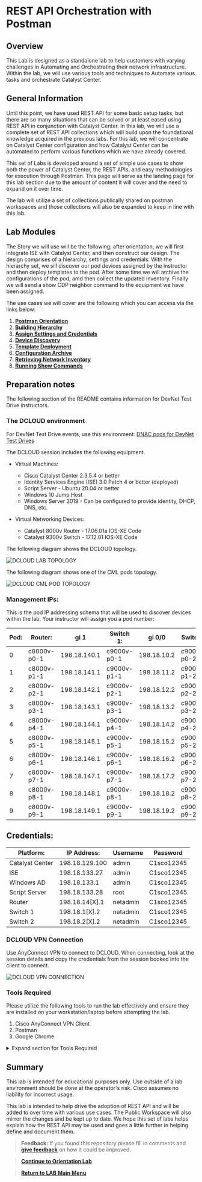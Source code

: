 # REST API Orchestration with Postman

## Overview

This Lab is designed as a standalone lab to help customers with varying challenges in Automating and Orchestrating their network infrastructure. Within the lab, we will use various tools and techniques to Automate various tasks and orchestrate Catalyst Center.

## General Information

Until this point, we have used REST API for some basic setup tasks, but there are so many situations that can be solved or at least eased using REST API in conjunction with Catalyst Center. In this lab, we will use a complete set of REST API collections which will build upon the foundational knowledge acquired in the previous labs. For this lab, we will concentrate on Catalyst Center configuration and how Catalyst Center can be automated to perform various functions which we have already covered. 

This set of Labs is developed around a set of simple use cases to show both the power of Catalyst Center, the REST APIs, and easy methodologies for execution through Postman. This page will serve as the landing page for this lab section due to the amount of content it will cover and the need to expand on it over time. 

The lab will utilize a set of collections publically shared on postman workspaces and those collections will also be expanded to keep in line with this lab.

## Lab Modules

The Story we will use will be the following, after orientation, we will first integrate ISE with Catalyst Center, and then construct our design. The design comprises of a hierarchy, settings and credentials. With the hierarchy set, we sill discover our pod devices assigned by the instructor and then deploy templates to the pod. After some time we will archive the configurations of the pod, amd then collect the updated inventory. Finally we will send a show CDP neighbor command to the equipment we have been assigned. 

The use cases we will cover are the following which you can access via the links below:

1. [**Postman Orientation**](./catc-catcenter-0-orientation/01-intro.md)
2. [**Building Hierarchy**](./catc-catcenter-1-hierarchy/01-intro.md)
3. [**Assign Settings and Credentials**](./catc-catcenter-2-settings/01-intro.md)
4. [**Device Discovery**](./catc-catcenter-3-discovery/01-intro.md)
5. [**Template Deployment**](./catc-catcenter-4-templates/01-intro.md)
6. [**Configuration Archive**](./catc-catcenter-5-archive/01-intro.md)
7. [**Retrieving Network Inventory**](./catc-catcenter-6-inventory/01-intro.md)
8. [**Running Show Commands**](./catc-catcenter-7-cmd-run/01-intro.md)

## Preparation notes

The following section of the README contains information for DevNet Test Drive instructors.

### The DCLOUD environment

For DevNet Test Drive events, use this environment: [DNAC pods for DevNet Test Drives](https://tbv3-ui.ciscodcloud.com/edit/9uxy98sb1wresh3vrw60lfsa7)

The DCLOUD session includes the following equipment.

* Virtual Machines:
  * Cisco Catalyst Center 2.3.5.4 or better
  * Identity Services Engine (ISE) 3.0 Patch 4 or better (deployed)
  * Script Server - Ubuntu 20.04  or better
  * Windows 10 Jump Host 
  * Windows Server 2019 - Can be configured to provide identity, DHCP, DNS, etc.

* Virtual Networking Devices:
  * Catalyst 8000v Router - 17.06.01a IOS-XE Code
  * Catalyst 9300v Switch - 17.12.01 IOS-XE Code 

The following diagram shows the DCLOUD topology.

![DCLOUD LAB TOPOLOGY](./assets/DCLOUD_Topology_A.png?raw=true)

The following diagram shows one of the CML pods topology.

![DCLOUD CML POD TOPOLOGY](./assets/DCLOUD_Topology_B.png?raw=true)

### Management IPs:

This is the pod IP addressing schema that will be used to discover devices within the lab.
Your instructor will assign you a pod number:

| Pod: | Router:     | gi 1         | Switch 1:   | gi 0/0      | Switch2:    | gi 0/0      |
|------|-------------|--------------|-------------|-------------|-------------|-------------|
| 0    | c8000v-p0-1 | 198.18.140.1 | c9000v-p0-1 | 198.18.10.2 | c9000v-p0-2 | 198.18.20.2 |
| 1    | c8000v-p1-1 | 198.18.141.1 | c9000v-p1-1 | 198.18.11.2 | c9000v-p1-2 | 198.18.21.2 |
| 2    | c8000v-p2-1 | 198.18.142.1 | c9000v-p2-1 | 198.18.12.2 | c9000v-p2-2 | 198.18.22.2 |
| 3    | c8000v-p3-1 | 198.18.143.1 | c9000v-p3-1 | 198.18.13.2 | c9000v-p3-2 | 198.18.23.2 |
| 4    | c8000v-p4-1 | 198.18.144.1 | c9000v-p4-1 | 198.18.14.2 | c9000v-p4-2 | 198.18.24.2 |
| 5    | c8000v-p5-1 | 198.18.145.1 | c9000v-p5-1 | 198.18.15.2 | c9000v-p5-2 | 198.18.25.2 |
| 6    | c8000v-p6-1 | 198.18.146.1 | c9000v-p6-1 | 198.18.16.2 | c9000v-p6-2 | 198.18.26.2 |
| 7    | c8000v-p7-1 | 198.18.147.1 | c9000v-p7-1 | 198.18.17.2 | c9000v-p7-2 | 198.18.27.2 |
| 8    | c8000v-p8-1 | 198.18.148.1 | c9000v-p8-1 | 198.18.18.2 | c9000v-p8-2 | 198.18.28.2 |
| 9    | c8000v-p9-1 | 198.18.149.1 | c9000v-p9-1 | 198.18.19.2 | c9000v-p9-2 | 198.18.29.2 |

## Credentials:

| Platform:       | IP Address:    | Username | Password   | 
|-----------------|----------------|----------|------------|
| Catalyst Center | 198.18.129.100 | admin    | C1sco12345 |
| ISE             | 198.18.133.27  | admin    | C1sco12345 |
| Windows AD      | 198.18.133.1   | admin    | C1sco12345 |
| Script Server   | 198.18.133.28  | root     | C1sco12345 |
| Router          | 198.18.14[X].1 | netadmin | C1sco12345 |
| Switch 1        | 198.18.1[X].2  | netadmin | C1sco12345 |
| Switch 2        | 198.18.2[X].2  | netadmin | C1sco12345 |

### DCLOUD VPN Connection

Use AnyConnect VPN to connect to DCLOUD. When connecting, look at the session details and copy the credentials from the session booked into the client to connect.

![DCLOUD VPN CONNECTION](./catc-catcenter-0-orientation/assets/VPN-to-DCLOUD.png)

### Tools Required

Please utilize the following tools to run the lab effectively and ensure they are installed on your workstation/laptop before attempting the lab.

1. Cisco AnyConnect VPN Client
2. Postman
3. Google Chrome

<details closed>
<summary> Expand section for Tools Required </summary>

#### Cisco AnyConnect VPN Client

This software is required to connect your workstation to Cisco dCloud. For an explanation of AnyConnect and how to use it with dCloud, please visit the following URL: 

- <a href="https://dcloud-cms.cisco.com/help/android_anyconnect" target="_blank">dCloud AnyConnect Documentation</a>

If you do not have the AnyConnect client, please visit. 

- <a href="https://dcloud-rtp-anyconnect.cisco.com" target="_blank">⬇︎AnyConnect Download Site⬇︎</a>

#### Postman

Postman is an API platform for building and using APIs. Postman simplifies each step of the API lifecycle and streamlines collaboration so you can create better APIs—faster.

Once Postman has been downloaded to your desktop, it is advisable to set up an account and sign in so that all your changes can be used within any system with the client or a web browser, much in the same way as a chrome or firefox profile work. This additional capability I have found instrumental when working in multiple environments. 

- <a href="https://www.postman.com/downloads/" target="_blank">⬇︎Postman Download⬇︎</a>

##### Postman Documentation

For an understanding of postman, please visit this site:

- <a href="https://learning.postman.com/docs/getting-started/introduction/" target="_blank">Postman Documentation</a>

#### Google Chrome

Google Chrome is the optimal browser of choice when working in the DNA Center UI. 

To download Google Chrome, please visit. 

- <a href="https://www.google.com/chrome/downloads/" target="_blank">⬇︎Chrome Download⬇︎</a>

</details>

## Summary

This lab is intended for educational purposes only. Use outside of a lab environment should be done at the operator's risk. Cisco assumes no liability for incorrect usage.

This lab is intended to help drive the adoption of REST API and will be added to over time with various use cases. The Public Workspace will also mirror the changes and be kept up to date. We hope this set of labs helps explain how the REST API may be used and goes a little further in helping define and document them.

> **Feedback:** If you found this repository please fill in comments and [**give feedback**](https://app.smartsheet.com/b/form/f75ce15c2053435283a025b1872257fe) on how it could be improved.

> [**Continue to Orientation Lab**](./catc-catcenter-0-orientation/01-intro.md)

> [**Return to LAB Main Menu**](../README.md)
